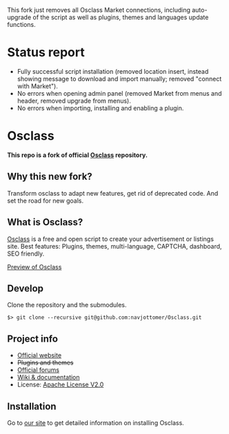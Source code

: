 This fork just removes all Osclass Market connections, including auto-upgrade of the script as well as plugins, themes and languages update functions.

# Status report

- Fully successful script installation (removed location insert, instead showing message to download and import manually; removed "connect with Market").
- No errors when opening admin panel (removed Market from menus and header, removed upgrade from menus).
- No errors when importing, installing and enabling a plugin.

# Osclass

**This repo is a fork of official [Osclass][original-code] repository.**
## Why this new fork?
Transform osclass to adapt new features, get rid of deprecated code. And set the road for new goals.

## What is Osclass?
[Osclass] is a free
and open script to create your advertisement or listings site. Best features: Plugins,
themes, multi-language, CAPTCHA, dashboard, SEO friendly.

[Preview of Osclass][demo]

## Develop

Clone the repository and the submodules.

```
$> git clone --recursive git@github.com:navjottomer/Osclass.git
```

## Project info

* [Official website][osclass]
* ~~Plugins and themes~~
* [Official forums][forums]
* [Wiki & documentation][wiki]
* License: [Apache License V2.0][license]


## Installation

Go to [our site][installing] to get detailed information on installing Osclass.

[original-code]: https://github.com/osclass/Osclass
[osclass]: https://osclass.org/
[preview]: https://osclass.org/wp-content/uploads/2011/01/single_job_board-1024x729.png
[code]: https://github.com/navjottomer/Osclass
[market]: https://market.osclass.org/
[demo]: https://osclass.org/page/demo
[forums]: http://forums.osclass.org/
[wiki]: https://doc.osclass.org/Main_Page
[license]: http://www.apache.org/licenses/LICENSE-2.0
[installing]: https://osclass.org/installing-osclass/
